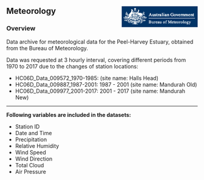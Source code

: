 ## Meteorology <img src="https://github.com/AquaticEcoDynamics/Peel_ARC/blob/master/Images/Logos/bom.gif" align="right">

### Overview

Data archive for meteorological data for the Peel-Harvey Estuary, obtained from the Bureau of Meteorology.  

Data was requested at 3 hourly interval, covering different periods from 1970 to 2017 due to the changes of station locations:

- HC06D_Data_009572_1970-1985:  (site name: Halls Head)
- HC06D_Data_009887_1987-2001: 1987 - 2001 (site name: Mandurah Old)
- HC06D_Data_009977_2001-2017: 2001 - 2017 (site name: Mandurah New)

---

**Following variables are included in the datasets:**

- Station ID
- Date and Time
- Precipitation
- Relative Humidity
- Wind Speed
- Wind Direction
- Total Cloud
- Air Pressure


<!--
## Example summary plot of weather data

<img src="https://github.com/AquaticEcoDynamics/Peel_ARC/blob/master/Images/BOM.png">

**Figure.** Example summary plot of weather data in 2009. Further data can be requested directly from the <a href="http://www.bom.gov.au/">Bureau of Meteorology</a>

| Contact       | Email Address            |
| ------------- | ------------------------ |
| Brendan Busch | brendan.busch@uwa.edu.au |

-->